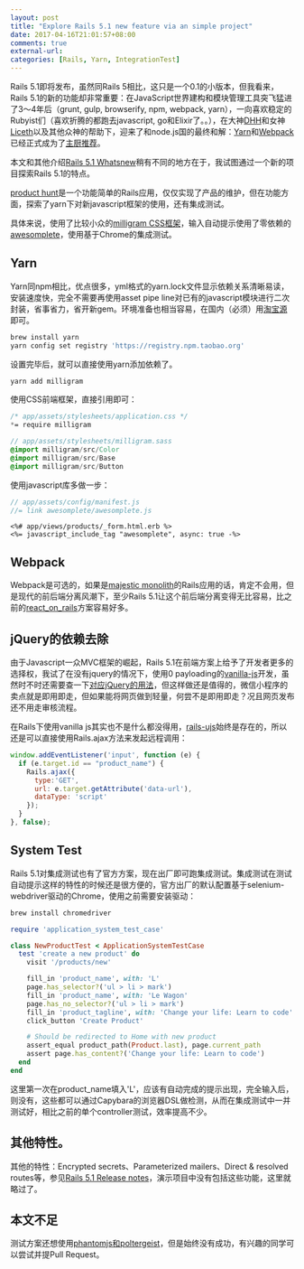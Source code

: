 ```yaml
---
layout: post
title: "Explore Rails 5.1 new feature via an simple project"
date: 2017-04-16T21:01:57+08:00
comments: true
external-url: 
categories: [Rails, Yarn, IntegrationTest]
---
```


Rails 5.1即将发布，虽然同Rails 5相比，这只是一个0.1的小版本，但我看来，Rails 5.1的新的功能却非常重要：在JavaScript世界建构和模块管理工具突飞猛进了3～4年后（grunt, gulp, browserify, npm, webpack, yarn），一向喜欢稳定的Rubyist们（喜欢折腾的都跑去javascript, go和Elixir了。。），在大神[DHH](https://github.com/dhh)和女神[Liceth](https://github.com/Liceth)以及其他众神的帮助下，迎来了和node.js国的最终和解：[Yarn](https://github.com/rails/rails/pull/26836)和[Webpack](https://github.com/rails/rails/pull/27288)已经正式成为了[主厨推荐](https://ruby-china.org/wiki/the-rails-doctrine#主厨精选)。

本文和其他介绍[Rails 5.1 Whatsnew](http://blog.michelada.io/whats-new-in-rails-51)稍有不同的地方在于，我试图通过一个新的项目探索Rails 5.1的特点。

[product hunt](https://github.com/Eric-Guo/product_hunt)是一个功能简单的Rails应用，仅仅实现了产品的维护，但在功能方面，探索了yarn下对新javascript框架的使用，还有集成测试。

具体来说，使用了比较小众的[milligram CSS框架](https://milligram.github.io)，输入自动提示使用了零依赖的[awesomplete](http://leaverou.github.io/awesomplete/)，使用基于Chrome的集成测试。

## Yarn

Yarn同npm相比，优点很多，yml格式的yarn.lock文件显示依赖关系清晰易读，安装速度快，完全不需要再使用asset pipe line对已有的javascript模块进行二次封装，省事省力，省开新gem。环境准备也相当容易，在国内（必须）用[淘宝源](https://npm.taobao.org)即可。

```bash
brew install yarn
yarn config set registry 'https://registry.npm.taobao.org'
```

设置完毕后，就可以直接使用yarn添加依赖了。

```bash
yarn add milligram
```

使用CSS前端框架，直接引用即可：

```css
/* app/assets/stylesheets/application.css */
*= require milligram
```

```sass
// app/assets/stylesheets/milligram.sass
@import milligram/src/Color
@import milligram/src/Base
@import milligram/src/Button
```

使用javascript库多做一步：

```javascript
// app/assets/config/manifest.js
//= link awesomplete/awesomplete.js
```

```erb
<%# app/views/products/_form.html.erb %>
<%= javascript_include_tag "awesomplete", async: true -%>
```

## Webpack

Webpack是可选的，如果是[majestic monolith](https://m.signalvnoise.com/the-majestic-monolith-29166d022228)的Rails应用的话，肯定不会用，但是现代的前后端分离风潮下，至少Rails 5.1让这个前后端分离变得无比容易，比之前的[react_on_rails](https://github.com/shakacode/react_on_rails)方案容易好多。

## jQuery的依赖去除

由于Javascript一众MVC框架的崛起，Rails 5.1在前端方案上给予了开发者更多的选择权，我试了在没有jquery的情况下，使用0 payloading的[vanilla-js](http://vanilla-js.com)开发，虽然时不时还需要查一下[对应jQuery的用法](http://youmightnotneedjquery.com)，但这样做还是值得的，微信小程序的卖点就是即用即走，但如果能将网页做到轻量，何尝不是即用即走？况且网页发布还不用走审核流程。

在Rails下使用vanilla js其实也不是什么都没得用，[rails-ujs](https://github.com/rails/rails/tree/master/actionview/app/assets/javascripts)始终是存在的，所以还是可以直接使用Rails.ajax方法来发起远程调用：

```javascript
window.addEventListener('input', function (e) {
  if (e.target.id == "product_name") {
    Rails.ajax({
      type:'GET',
      url: e.target.getAttribute('data-url'),
      dataType: 'script'
    });
  }
}, false);
```

## System Test

Rails 5.1对集成测试也有了官方方案，现在出厂即可跑集成测试。集成测试在测试自动提示这样的特性的时候还是很方便的，官方出厂的默认配置基于selenium-webdriver驱动的Chrome，使用之前需要安装驱动：

```bash
brew install chromedriver
```

```ruby
require 'application_system_test_case'

class NewProductTest < ApplicationSystemTestCase
  test 'create a new product' do
    visit '/products/new'

    fill_in 'product_name', with: 'L'
    page.has_selector?('ul > li > mark')
    fill_in 'product_name', with: 'Le Wagon'
    page.has_no_selector?('ul > li > mark')
    fill_in 'product_tagline', with: 'Change your life: Learn to code'
    click_button 'Create Product'

    # Should be redirected to Home with new product
    assert_equal product_path(Product.last), page.current_path
    assert page.has_content?('Change your life: Learn to code')
  end
end
```

这里第一次在product_name填入'L'，应该有自动完成的提示出现，完全输入后，则没有，这些都可以通过Capybara的浏览器DSL做检测，从而在集成测试中一并测试好，相比之前的单个controller测试，效率提高不少。

## 其他特性。

其他的特性：Encrypted secrets、Parameterized mailers、Direct & resolved routes等，参见[Rails 5.1 Release notes](https://github.com/rails/rails/blob/master/guides/source/5_1_release_notes.md#encrypted-secrets)，演示项目中没有包括这些功能，这里就略过了。

## 本文不足

测试方案还想使用[phantomjs和poltergeist](https://github.com/Eric-Guo/product_hunt/commit/8f5df2358e7ee9c9a65d0412e0299e4f14659564)，但是始终没有成功，有兴趣的同学可以尝试并提Pull Request。


